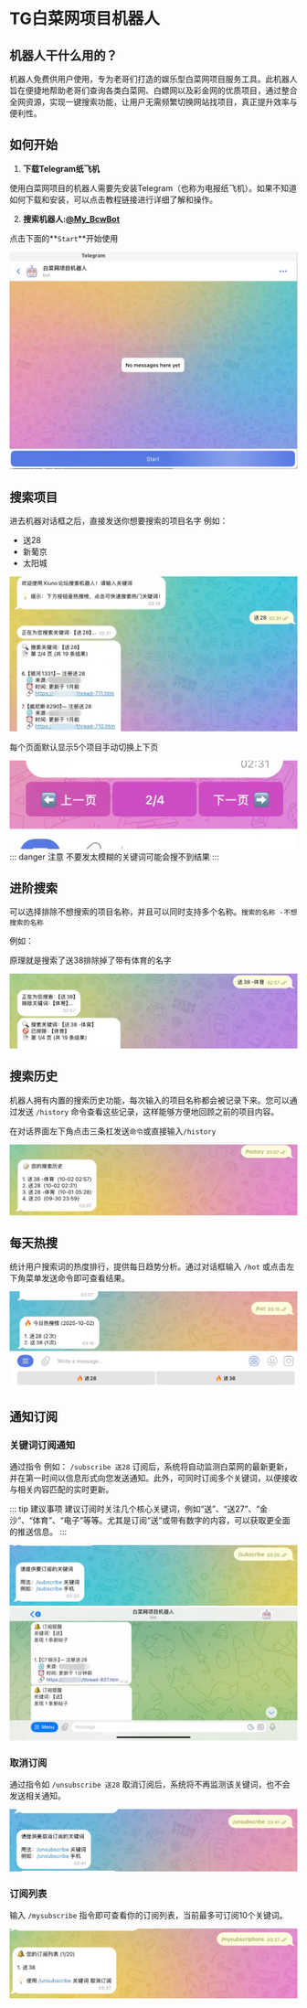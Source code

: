# TG白菜网项目机器人
## 机器人干什么用的？
机器人免费供用户使用，专为老哥们打造的娱乐型白菜网项目服务工具。此机器人旨在便捷地帮助老哥们查询各类白菜网、白嫖网以及彩金网的优质项目，通过整合全网资源，实现一键搜索功能，让用户无需频繁切换网站找项目，真正提升效率与便利性。
## 如何开始
1. **下载Telegram纸飞机**

使用白菜网项目的机器人需要先安装Telegram（也称为电报纸飞机）。如果不知道如何下载和安装，可以点击教程链接进行详细了解和操作。

2. **搜索机器人:[@My_BcwBot](https://t.me/My_BcwBot)**

点击下面的**`Start`**开始使用

![alt text](public/first-step.webp)


## 搜索项目
进去机器对话框之后，直接发送你想要搜索的项目名字
例如：
- 送28
- 新葡京
- 太阳城

![alt text](public/searchproject.webp)

每个页面默认显示5个项目手动切换上下页

![alt text](public/search-nextpage.webp)
::: danger 注意
不要发太模糊的关键词可能会搜不到结果
:::
## 进阶搜索
可以选择排除不想搜索的项目名称，并且可以同时支持多个名称。`搜索的名称 -不想搜索的名称`

例如：

原理就是搜索了送38排除掉了带有体育的名字

![alt text](public/search-pro.webp)

## 搜索历史
机器人拥有内置的搜索历史功能，每次输入的项目名称都会被记录下来。您可以通过发送 `/history` 命令查看这些记录，这样能够方便地回顾之前的项目内容。

在对话界面左下角点击三条杠发送`命令`或直接输入`/history`

![alt text](public/search-history.webp)

## 每天热搜
统计用户搜索词的热度排行，提供每日趋势分析。通过对话框输入 `/hot` 或点击左下角菜单发送命令即可查看结果。

![alt text](public/search-virus.webp)

## 通知订阅
### 关键词订阅通知

通过指令 例如： `/subscribe 送28` 订阅后，系统将自动监测白菜网的最新更新，并在第一时间以信息形式向您发送通知。此外，可同时订阅多个关键词，以便接收与相关内容匹配的实时更新。

::: tip 建议事项
建议订阅时关注几个核心关键词，例如“送”、“送27”、“金沙”、“体育”、“电子”等等。尤其是订阅“送”或带有数字的内容，可以获取更全面的推送信息。
:::


![alt text](public/subscribe-word.webp)
![alt text](public/subscribe-notification.webp)

### 取消订阅
通过指令如 `/unsubscribe 送28` 取消订阅后，系统将不再监测该关键词，也不会发送相关通知。

![alt text](public/subscribe-cancel.webp)

### 订阅列表
输入 `/mysubscribe` 指令即可查看你的订阅列表，当前最多可订阅10个关键词。

![alt text](public/subscribe-list.webp)